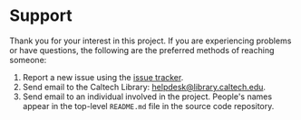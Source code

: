 Support
=======

Thank you for your interest in this project.  If you are experiencing problems or have questions, the following are the preferred methods of reaching someone:

1. Report a new issue using the [issue tracker](https://github.com/caltechlibrary/topi/issues).
2. Send email to the Caltech Library: [helpdesk@library.caltech.edu](mailto:helpdesk@library.caltech.edu).
3. Send email to an individual involved in the project. People's names appear in the top-level `README.md` file in the source code repository.
